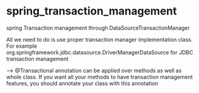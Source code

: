 # spring_transaction_management
spring Transaction management through DataSourceTransactionManager

All we need to do is use proper transaction manager implementation class. 
For example org.springframework.jdbc.datasource.DriverManagerDataSource for JDBC transaction management 

-->
@Transactional annotation can be applied over methods as well as whole class. 
If you want all your methods to have transaction management features, you should annotate your class with this annotation
